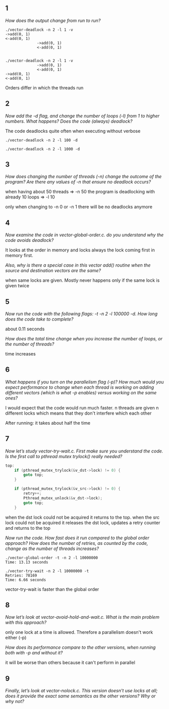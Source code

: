 ## 1

_How does the output change from run to run?_

~~~
./vector-deadlock -n 2 -l 1 -v
->add(0, 1)
<-add(0, 1)
              ->add(0, 1)
              <-add(0, 1)


./vector-deadlock -n 2 -l 1 -v
              ->add(0, 1)
              <-add(0, 1)
->add(0, 1)
<-add(0, 1)

~~~
Orders differ in which the threads run


## 2

_Now add the -d flag, and change the number of loops (-l) from 1 to higher numbers. What happens? Does the code (always) deadlock?_

The code deadlocks quite often when executing without verbose

~~~
./vector-deadlock -n 2 -l 100 -d

./vector-deadlock -n 2 -l 1000 -d
~~~

## 3

_How does changing the number of threads (-n) change the outcome of the program? Are there any values of -n that ensure no deadlock occurs?_

when having about 50 threads => -n 50
the program is deadlocking with already 10 loops => -l 10

only when changing to -n 0 or -n 1 there will be no deadlocks anymore

## 4

_Now examine the code in vector-global-order.c. do you understand why the code avoids deadlock?_

It looks at the order in memory and locks always the lock coming first in memory first.

_Also, why is there a special case in this vector add() routine when the source and destination vectors are the same?_

when same locks are given. Mostly never happens only if the same lock is given twice

## 5

_Now run the code with the following flags: -t -n 2 -l 100000 -d. How long does the code take to complete?_ 

about 0.11 seconds

_How does the total time change when you increase the number of loops, or the number of threads?_

time increases

## 6

_What happens if you turn on the parallelism flag (-p)? How much would you expect performance to change when each thread is working on adding different vectors (which is what -p enables) versus working on the same ones?_

I would expect that the code would run much faster. n threads are given n different locks which means that they don't interfere which each other

After running: it takes about half the time

## 7

_Now let’s study vector-try-wait.c. First make sure you understand the code. Is the first call to pthread mutex trylock() really needed?_

~~~c
top:
    if (pthread_mutex_trylock(&v_dst->lock) != 0) {
        goto top;
    }

    if (pthread_mutex_trylock(&v_src->lock) != 0) {
        retry++;
        Pthread_mutex_unlock(&v_dst->lock);
        goto top;
    }

~~~

when the dst lock could not be acquired it returns to the top.
when the src lock could not be acquired it releases the dst lock,
updates a retry counter and returns to the top

_Now run the code. How fast does it run compared to the global order approach? How does the number of retries, as counted by the code, change as the number of threads increases?_

~~~
./vector-global-order -t -n 2 -l 10000000
Time: 13.13 seconds

./vector-try-wait -n 2 -l 10000000 -t
Retries: 78169
Time: 6.66 seconds
~~~


vector-try-wait is faster than the global order

## 8

_Now let’s look at vector-avoid-hold-and-wait.c. What is the main problem with this approach?_ 

only one lock at a time is allowed. Therefore a parallelism doesn't work either (-p)

_How does its performance compare to the other versions, when running both with -p and without it?_

it will be worse than others because it can't perform in parallel

## 9

_Finally, let’s look at vector-nolock.c. This version doesn’t use locks at all; does it provide the exact same semantics as the other versions? Why or why not?_

